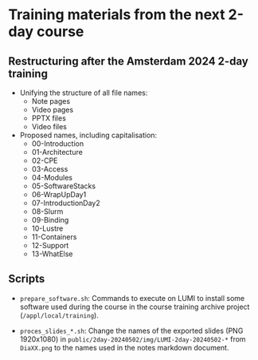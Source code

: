 # Training materials from the next 2-day course

## Restructuring after the Amsterdam 2024 2-day training

-   Unifying the structure of all file names:
    -   Note pages
    -   Video pages
    -   PPTX files
    -   Video files
-   Proposed names, including capitalisation:
    -   00-Introduction
    -   01-Architecture
    -   02-CPE
    -   03-Access
    -   04-Modules
    -   05-SoftwareStacks
    -   06-WrapUpDay1
    -   07-IntroductionDay2
    -   08-Slurm
    -   09-Binding
    -   10-Lustre
    -   11-Containers
    -   12-Support
    -   13-WhatElse

## Scripts

-   `prepare_software.sh`: Commands to execute on LUMI to install some software used
    during the course in the course training archive project (`/appl/local/training`).

-   `proces_slides_*.sh`: Change the names of the exported slides (PNG 1920x1080) 
    in `public/2day-20240502/img/LUMI-2day-20240502-*` from `DiaXX.png` to the names
    used in the notes markdown document.

<!-- 
-   `video_4day_20240502.sh`: Get the videos from the video processing directory on my local
    computer and put them in the right place for pushing to LUMI-O.
-->